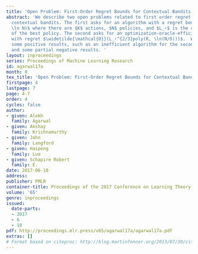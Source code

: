 ```yaml
---
title: 'Open Problem: First-Order Regret Bounds for Contextual Bandits'
abstract: 'We describe two open problems related to first order regret bounds for
  contextual bandits. The first asks for an algorithm with a regret bound of $\widetilde{\mathcal{O}}(\sqrtL_⋆K
  \ln N)$ where there are $K$ actions, $N$ policies, and $L_⋆$ is the cumulative loss
  of the best policy. The second asks for an optimization-oracle-efficient algorithm
  with regret $\widetilde{\mathcal{O}}(L_⋆^{2/3}poly(K, \ln(N/δ)))$.  We describe
  some positive results, such as an inefficient algorithm for the second problem,
  and some partial negative results. '
layout: inproceedings
series: Proceedings of Machine Learning Research
id: agarwal17a
month: 0
tex_title: 'Open Problem: First-Order Regret Bounds for Contextual Bandits'
firstpage: 4
lastpage: 7
page: 4-7
order: 4
cycles: false
author:
- given: Alekh
  family: Agarwal
- given: Akshay
  family: Krishnamurthy
- given: John
  family: Langford
- given: Haipeng
  family: Luo
- given: Schapire Robert
  family: E.
date: 2017-06-18
address: 
publisher: PMLR
container-title: Proceedings of the 2017 Conference on Learning Theory
volume: '65'
genre: inproceedings
issued:
  date-parts:
  - 2017
  - 6
  - 18
pdf: http://proceedings.mlr.press/v65/agarwal17a/agarwal17a.pdf
extras: []
# Format based on citeproc: http://blog.martinfenner.org/2013/07/30/citeproc-yaml-for-bibliographies/
---
```

